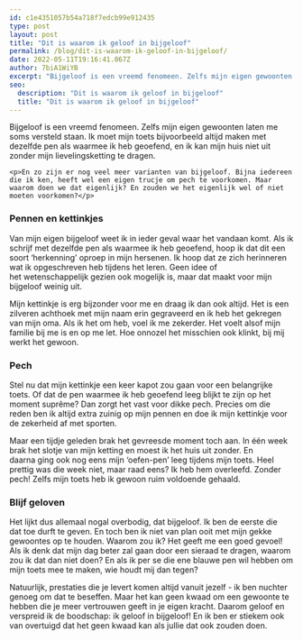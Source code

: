 ```yaml
---
id: c1e4351057b54a718f7edcb99e912435
type: post
layout: post
title: "Dit is waarom ik geloof in bijgeloof"
permalink: /blog/dit-is-waarom-ik-geloof-in-bijgeloof/
date: 2022-05-11T19:16:41.067Z
author: 7biA1WiYB
excerpt: "Bijgeloof is een vreemd fenomeen. Zelfs mijn eigen gewoonten laten me soms versteld staan. Ik moet mijn toets bijvoorbeeld altijd maken met dezelfde pen als waarmee ik heb geoefend, en ik kan mijn huis niet uit zonder mijn lievelingsketting te dragen.  "
seo:
  description: "Dit is waarom ik geloof in bijgeloof"
  title: "Dit is waarom ik geloof in bijgeloof"
---
```

Bijgeloof is een vreemd fenomeen. Zelfs mijn eigen gewoonten laten me soms versteld staan. Ik moet mijn toets bijvoorbeeld altijd maken met dezelfde pen als waarmee ik heb geoefend, en ik kan mijn huis niet uit zonder mijn lievelingsketting te dragen.  

    <p>En zo zijn er nog veel meer varianten van bijgeloof. Bijna iedereen die ik ken, heeft wel een eigen trucje om pech te voorkomen. Maar waarom doen we dat eigenlijk? En zouden we het eigenlijk wel of niet moeten voorkomen?</p>
<h3>Pennen en kettinkjes</h3>
<p>Van mijn eigen bijgeloof weet ik in ieder geval waar het vandaan komt. Als ik schrijf met dezelfde pen als waarmee ik heb geoefend, hoop ik dat dit een soort ‘herkenning’ oproep in mijn hersenen. Ik hoop dat ze zich herinneren wat ik opgeschreven heb tijdens het leren. Geen idee of het wetenschappelijk gezien ook mogelijk is, maar dat maakt voor mijn bijgeloof weinig uit.</p>
<p>Mijn kettinkje is erg bijzonder voor me en draag ik dan ook altijd. Het is een zilveren achthoek met mijn naam erin gegraveerd en ik heb het gekregen van mijn oma. Als ik het om heb, voel ik me zekerder. Het voelt alsof mijn familie bij me is en op me let. Hoe onnozel het misschien ook klinkt, bij mij werkt het gewoon.</p>
<h3>Pech</h3>
<p>Stel nu dat mijn kettinkje een keer kapot zou gaan voor een belangrijke toets. Of dat de pen waarmee ik heb geoefend leeg blijkt te zijn op het moment suprême? Dan zorgt het vast voor dikke pech. Precies om die reden ben ik altijd extra zuinig op mijn pennen en doe ik mijn kettinkje voor de zekerheid af met sporten.</p>
<p>Maar een tijdje geleden brak het gevreesde moment toch aan. In één week brak het slotje van mijn ketting en moest ik het huis uit zonder. En daarna ging ook nog eens mijn ‘oefen-pen’ leeg tijdens mijn toets. Heel prettig was die week niet, maar raad eens? Ik heb hem overleefd. Zonder pech! Zelfs mijn toets heb ik gewoon ruim voldoende gehaald.</p>
<h3>Blijf geloven</h3>
<p>Het lijkt dus allemaal nogal overbodig, dat bijgeloof. Ik ben de eerste die dat toe durft te geven. En toch ben ik niet van plan ooit met mijn gekke gewoontes op te houden. Waarom zou ik? Het geeft me een goed gevoel! Als ik denk dat mijn dag beter zal gaan door een sieraad te dragen, waarom zou ik dat dan niet doen? En als ik per se die ene blauwe pen wil hebben om mijn toets mee te maken, wie houdt mij dan tegen? </p>
<p>Natuurlijk, prestaties die je levert komen altijd vanuit jezelf - ik ben nuchter genoeg om dat te beseffen. Maar het kan geen kwaad om een gewoonte te hebben die je meer vertrouwen geeft in je eigen kracht. Daarom geloof en verspreid ik de boodschap: ik geloof in bijgeloof! En ik ben er stiekem ook van overtuigd dat het geen kwaad kan als jullie dat ook zouden doen.</p>  
